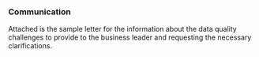 ### Communication

Attached is the sample letter for the information about the data quality challenges to provide to the business leader and requesting the necessary clarifications. 
